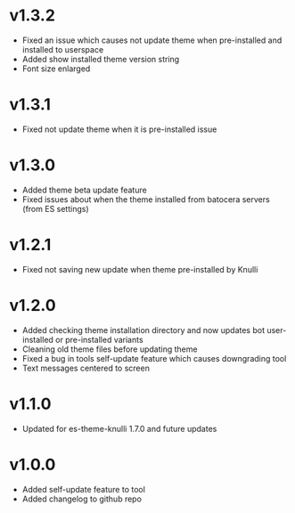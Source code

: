 # v1.3.2
- Fixed an issue which causes not update theme when pre-installed and installed to userspace
- Added show installed theme version string
- Font size enlarged

# v1.3.1
- Fixed not update theme when it is pre-installed issue

# v1.3.0
- Added theme beta update feature
- Fixed issues about when the theme installed from batocera servers (from ES settings)

# v1.2.1
- Fixed not saving new update when theme pre-installed by Knulli

# v1.2.0
- Added checking theme installation directory and now updates bot user-installed or pre-installed variants
- Cleaning old theme files before updating theme
- Fixed a bug in tools self-update feature which causes downgrading tool
- Text messages centered to screen

# v1.1.0
- Updated for es-theme-knulli 1.7.0 and future updates

# v1.0.0
- Added self-update feature to tool
- Added changelog to github repo
